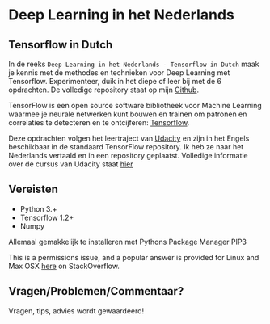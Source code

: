 Deep Learning in het Nederlands
=============

Tensorflow in Dutch
------------
In de reeks `Deep Learning in het Nederlands - Tensorflow in Dutch` maak je kennis met de methodes en technieken voor Deep Learning met Tensorflow. Experimenteer, duik in het diepe of leer bij met de 6 opdrachten. De volledige repository staat op mijn [Github](https://github.com/victorr0/Deep-Learning-Nederlands). 

TensorFlow is een open source software bibliotheek voor Machine Learning waarmee je neurale netwerken kunt bouwen en trainen om patronen en correlaties te detecteren en te ontcijferen: [Tensorflow](https://github.com/tensorflow/tensorflow.git). 

Deze opdrachten volgen het leertraject van [Udacity](https://github.com/tensorflow/tensorflow/tree/master/tensorflow/examples/udacity) en zijn in het Engels beschikbaar in de standaard TensorFlow repository. Ik heb ze naar het Nederlands vertaald en in een repository geplaatst. 
Volledige informatie over de cursus van Udacity staat [hier](https://www.udacity.com/course/deep-learning--ud730)


Vereisten
-----------------------
<ul>
<li>Python 3.+</li>
<li>Tensorflow 1.2+</li>
<li>Numpy</li>
</ul>

Allemaal gemakkelijk te installeren met Pythons Package Manager PIP3

This is a permissions issue, and a popular answer is provided for Linux and Max OSX [here](http://stackoverflow.com/questions/21871479/docker-cant-connect-to-docker-daemon) on StackOverflow.


Vragen/Problemen/Commentaar?
-----------------------
Vragen, tips, advies wordt gewaardeerd! 
